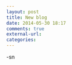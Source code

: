 ```yaml
---
layout: post
title: New blog
date: 2014-05-30 18:17
comments: true
external-url:
categories:
---
```


-sn
